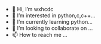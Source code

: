 - 👋 Hi, I’m wxhcdc
- 👀 I’m interested in python,c,c++...
- 🌱 I’m currently learning  python...
- 💞️ I’m looking to collaborate on ...
- 📫 How to reach me ...

<!---
wxhcdc/wxhcdc is a ✨ special ✨ repository because its `README.md` (this file) appears on your GitHub profile.
You can click the Preview link to take a look at your changes.
--->
